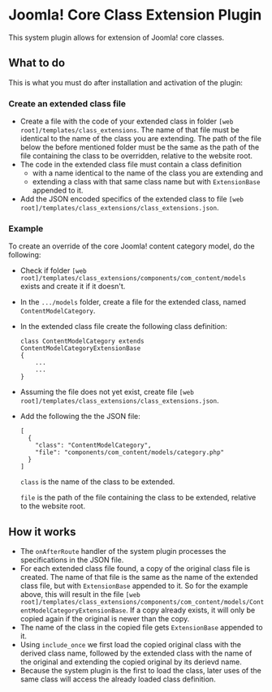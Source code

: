 # Joomla! Core Class Extension Plugin

This system plugin allows for extension of Joomla! core classes.

## What to do

This is what you must do after installation and activation of the plugin:

### Create an extended class file
* Create a file with the code of your extended class in folder `[web root]/templates/class_extensions`. The name of 
  that file must be identical to the name of the class you are extending. The path of the file below the before mentioned 
  folder must be the same as the path of the file containing the class to be overridden, relative to the website root.
* The code in the extended class file must contain a class definition 
  * with a name  identical to the name of the class you are extending and
  * extending a class with that same class name but with `ExtensionBase` appended to it.
* Add the JSON encoded specifics of the extended class to file `[web root]/templates/class_extensions/class_extensions.json`.

### Example
To create an override of the core Joomla! content category model, do the following:
* Check if folder `[web root]/templates/class_extensions/components/com_content/models` exists and
  create it if it doesn't.
* In the `.../models` folder, create a file for the extended class, named `ContentModelCategory`.
* In the extended class file create the following class definition:

  ```
  class ContentModelCategory extends ContentModelCategoryExtensionBase
  {
      ...
      ...
  }
  ```
* Assuming the file does not yet exist, create file `[web root]/templates/class_extensions/class_extensions.json`.
* Add the following the the JSON file:
  ```
  [
    {
      "class": "ContentModelCategory",
      "file": "components/com_content/models/category.php"
    }
  ]
  ```
  `class` is the name of the class to be extended.
  
  `file` is the path of the file containing the class to be extended, relative to the website root.

## How it works

* The `onAfterRoute` handler of the system plugin processes the specifications in the JSON file.
* For each extended class file found, a copy of the original class file is created. The name of that file is the same 
  as the name of the extended class file, but with `ExtensionBase` appended to it. So for the example above, this will 
  result in the file `[web root]/templates/class_extensions/components/com_content/models/ContentModelCategoryExtensionBase`.
  If a copy already exists, it will only be copied again if the original is newer than the copy.
* The name of the class in the copied file gets `ExtensionBase` appended to it. 
* Using `include_once` we first load the copied original class with the derived class name, followed by the extended 
  class with the name of the original and extending the copied original by its derievd name.
* Because the system plugin is the first to load the class, later uses of the same class will access the already loaded 
  class definition.